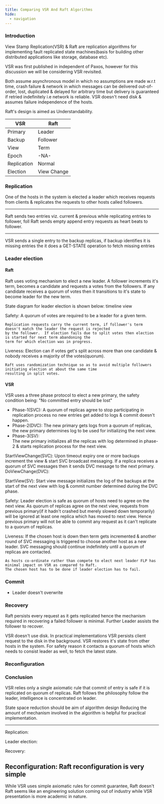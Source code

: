 ```yaml
---
title: Comparing VSR And Raft Algorithms 
hide:
  - navigation
---
```


### Introduction

View Stamp Replication(VSR) & Raft are replication algorithms for implementing fault replicated state machines(basis for building other
distributed applications like storage, database etc). 

VSR was first published in <todo> independent of Paxos, however for this discussion we will be considering VSR revisited.  

Both assume asynchronous model in which no assumptions are made w.r.t time, crash failure & network in which messages can be 
delivered out-of-order, lost, duplicated & delayed for arbitrary time but delivery is guaranteed if retried indefinitely i.e network is reliable. 
VSR doesn't need disk & assumes failure independence of the hosts.

Raft's design is aimed as Understandability.

| VSR         | Raft        |
|-------------|-------------|
| Primary     | Leader      |
| Backup      | Follower    |
| View        | Term        |
| Epoch       | -NA-        |
| Replication | Normal      |
| Election    | View Change |


### Replication
One of the hosts in the system is elected a leader which receives requests from clients & replicates the 
requests to other hosts called followers.

----
Raft sends two entries viz. current & previous while replicating entries to follower, foll
Raft sends empty append entry requests as heart beats to follower.

----
VSR sends a single entry to the backup replicas, if backup identifies it is missing entries 
the it does a GET-STATE operation to fetch missing entries

### Leader election

#### Raft
Raft uses voting mechanism to elect a new leader. A follower increments it's term, becomes a candidate 
and requests a votes from the followers. If any candidate receives a quorum of votes then it transitions to it's 
state to become leader for the new term. 

<todo> State diagram for leader election is shown below: 
<todo> timeline view

Safety: 
    A quorum of votes are required to be a leader for a given term. 

    Replication requests carry the current term, if follower's term doesn't match the leader the request is rejected 
    by the follower.  If election fails due to split votes then election is started for next term abandoning the 
    term for which election was in progress.

Liveness:
    Election can if votes get's split across more than one candidate & nobody receives a majority of the votes(quorum). 

    Raft uses randomization technique so as to avoid multiple followers initiating election at about the same time
    resulting in split votes. 

#### VSR
VSR uses a three phase protocol to elect a new primary, the safety condition being: "No committed entry should be lost" 

* Phase-1(SVC): 
    A quorum of replicas agree to stop participating in replication process no new entries get added to logs & commit
    doesn't happen. 
* Phase-2(DVC): 
    The new primary gets logs from a quorum of replicas, the new primary determines log to be used for initializing 
    the next view.
* Phase-3(SV):  
    The new primary initializes all the replicas with log determined in phase-2 & starts replication process for the 
    next view.    

StartViewChange(SVC): 
    Upon timeout expiry one or more backups increment the view & start SVC broadcast messaging. 
    If a replica receives a quorum of SVC messages then it sends DVC message to the next primary.
DoViewChange(DVC): 

StartView(SV): 
    Start view message initializes the log of the backups at the start of the next view 
    with log & commit number determined during the DVC phase.

Safety: 
    Leader election is safe as quorum of hosts need to agree on the next view. 
    As quorum of replicas agree on the next view, requests from previous primary(if it hadn't crashed but merely 
    slowed down temporarily) will be ignored at least one replica which has moved to next view. 
    Hence previous primary will not be able to commit any request as it can't replicate to a quorum of replicas.

Liveness: 
    If the chosen host is down then term gets incremented & another round of SVC messaging is triggered to choose 
    another host as a new leader. SVC messaging should continue indefinitely until a quorum of replicas are contacted.

    As hosts co-ordinate rather than compete to elect next leader FLP has minimal impact on VSR as compared to Raft. 
    The chosen host has to be done if leader election has to fail. 

### Commit
* Leader doesn't overwrite

### Recovery 
 
Raft persists every request as it gets replicated hence the mechanism required in recovering a failed follower is minimal. 
Further Leader assists the follower to recover. 

VSR doesn't use disk. In practical implementations VSR persists client request to the disk in the background. 
VSR restores it's state from other hosts in the system. For safety reason it contacts a quorum of hosts which 
needs to consist leader as well, to fetch the latest state.

### Reconfiguration


### Conclusion

VSR relies only a single axiomatic rule that commit of entry is safe if it is replicated on quorum of replicas.
Raft follows the philosophy follow the leader, intelligence is concentrated on leader.

State space reduction should be aim of algorithm design 
Reducing the amount of mechanism involved in the algorithm is helpful for practical implementation.

-----
Replication:

Leader election:

Recovery: 

Reconfiguration: 
    Raft reconfiguration is very simple
-----

While VSR uses simple axiomatic rules for commit guarantee, Raft doesn't 
Raft seems like an engineering solution coming out of industry while VSR presentation is more academic in nature.
